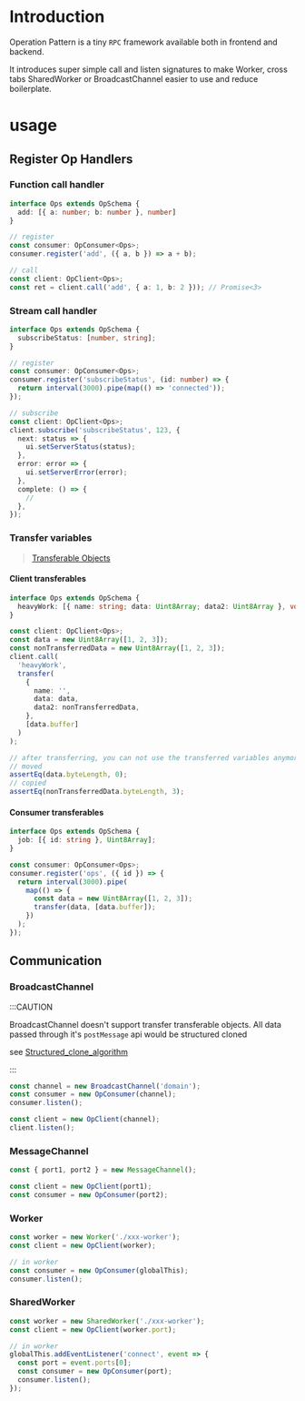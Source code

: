 # Introduction

Operation Pattern is a tiny `RPC` framework available both in frontend and backend.

It introduces super simple call and listen signatures to make Worker, cross tabs SharedWorker or BroadcastChannel easier to use and reduce boilerplate.

# usage

## Register Op Handlers

### Function call handler

```ts
interface Ops extends OpSchema {
  add: [{ a: number; b: number }, number]
}

// register
const consumer: OpConsumer<Ops>;
consumer.register('add', ({ a, b }) => a + b);

// call
const client: OpClient<Ops>;
const ret = client.call('add', { a: 1, b: 2 })); // Promise<3>
```

### Stream call handler

```ts
interface Ops extends OpSchema {
  subscribeStatus: [number, string];
}

// register
const consumer: OpConsumer<Ops>;
consumer.register('subscribeStatus', (id: number) => {
  return interval(3000).pipe(map(() => 'connected'));
});

// subscribe
const client: OpClient<Ops>;
client.subscribe('subscribeStatus', 123, {
  next: status => {
    ui.setServerStatus(status);
  },
  error: error => {
    ui.setServerError(error);
  },
  complete: () => {
    //
  },
});
```

### Transfer variables

> [Transferable Objects](https://developer.mozilla.org/en-US/docs/Web/API/Web_Workers_API/Transferable_objects)

#### Client transferables

```ts
interface Ops extends OpSchema {
  heavyWork: [{ name: string; data: Uint8Array; data2: Uint8Array }, void];
}

const client: OpClient<Ops>;
const data = new Uint8Array([1, 2, 3]);
const nonTransferredData = new Uint8Array([1, 2, 3]);
client.call(
  'heavyWork',
  transfer(
    {
      name: '',
      data: data,
      data2: nonTransferredData,
    },
    [data.buffer]
  )
);

// after transferring, you can not use the transferred variables anymore!!!
// moved
assertEq(data.byteLength, 0);
// copied
assertEq(nonTransferredData.byteLength, 3);
```

#### Consumer transferables

```ts
interface Ops extends OpSchema {
  job: [{ id: string }, Uint8Array];
}

const consumer: OpConsumer<Ops>;
consumer.register('ops', ({ id }) => {
  return interval(3000).pipe(
    map(() => {
      const data = new Uint8Array([1, 2, 3]);
      transfer(data, [data.buffer]);
    })
  );
});
```

## Communication

### BroadcastChannel

:::CAUTION

BroadcastChannel doesn't support transfer transferable objects. All data passed through it's `postMessage` api would be structured cloned

see [Structured_clone_algorithm](https://developer.mozilla.org/en-US/docs/Web/API/Web_Workers_API/Structured_clone_algorithm)

:::

```ts
const channel = new BroadcastChannel('domain');
const consumer = new OpConsumer(channel);
consumer.listen();

const client = new OpClient(channel);
client.listen();
```

### MessageChannel

```ts
const { port1, port2 } = new MessageChannel();

const client = new OpClient(port1);
const consumer = new OpConsumer(port2);
```

### Worker

```ts
const worker = new Worker('./xxx-worker');
const client = new OpClient(worker);

// in worker
const consumer = new OpConsumer(globalThis);
consumer.listen();
```

### SharedWorker

```ts
const worker = new SharedWorker('./xxx-worker');
const client = new OpClient(worker.port);

// in worker
globalThis.addEventListener('connect', event => {
  const port = event.ports[0];
  const consumer = new OpConsumer(port);
  consumer.listen();
});
```
